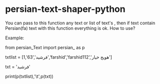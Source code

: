 # persian-text-shaper-python
You can pass to this function any text or list of text's , then if text contain Persian(fa) text with this function  everything is ok.
How to use?

Example:

from persian_Text import persian_ as p

txtlist = [1,'63','فرشید','farshid','farshid112','هویج خیار']

txt = 'فرشید'

print(p(txtlist),'\t',p(txt))
